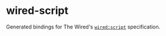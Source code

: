 # wired-script

Generated bindings for The Wired's [`wired:script`](https://github.com/unavi-xyz/wired-protocol/spatial) specification.
